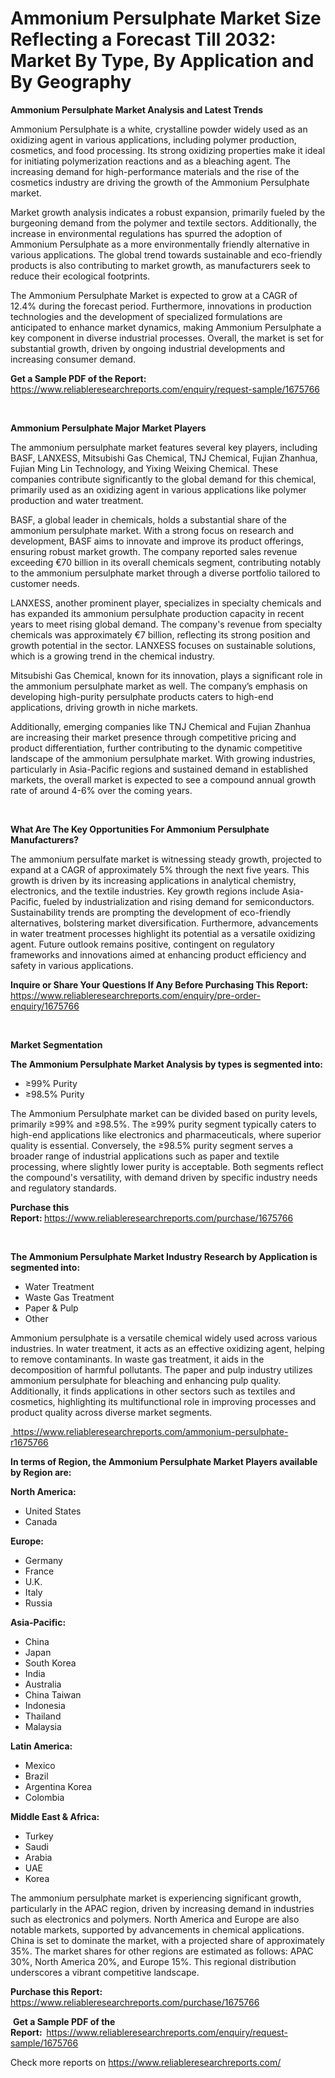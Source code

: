 <p><h1>Ammonium Persulphate Market Size Reflecting a Forecast Till 2032: Market By Type, By Application and By Geography</h1></p><p><strong>Ammonium Persulphate Market Analysis and Latest Trends</strong></p>
<p><p>Ammonium Persulphate is a white, crystalline powder widely used as an oxidizing agent in various applications, including polymer production, cosmetics, and food processing. Its strong oxidizing properties make it ideal for initiating polymerization reactions and as a bleaching agent. The increasing demand for high-performance materials and the rise of the cosmetics industry are driving the growth of the Ammonium Persulphate market.</p><p>Market growth analysis indicates a robust expansion, primarily fueled by the burgeoning demand from the polymer and textile sectors. Additionally, the increase in environmental regulations has spurred the adoption of Ammonium Persulphate as a more environmentally friendly alternative in various applications. The global trend towards sustainable and eco-friendly products is also contributing to market growth, as manufacturers seek to reduce their ecological footprints.</p><p>The Ammonium Persulphate Market is expected to grow at a CAGR of 12.4% during the forecast period. Furthermore, innovations in production technologies and the development of specialized formulations are anticipated to enhance market dynamics, making Ammonium Persulphate a key component in diverse industrial processes. Overall, the market is set for substantial growth, driven by ongoing industrial developments and increasing consumer demand.</p></p>
<p><strong>Get a Sample PDF of the Report:&nbsp;</strong> <a href="https://www.reliableresearchreports.com/enquiry/request-sample/1675766?utm_campaign=3383&utm_medium=2&utm_source=Github&utm_content=ia&utm_term=31032025&utm_id=ammonium-persulphate">https://www.reliableresearchreports.com/enquiry/request-sample/1675766</a></p>
<p>&nbsp;</p>
<p><strong>Ammonium Persulphate Major Market Players</strong></p>
<p><p>The ammonium persulphate market features several key players, including BASF, LANXESS, Mitsubishi Gas Chemical, TNJ Chemical, Fujian Zhanhua, Fujian Ming Lin Technology, and Yixing Weixing Chemical. These companies contribute significantly to the global demand for this chemical, primarily used as an oxidizing agent in various applications like polymer production and water treatment.</p><p>BASF, a global leader in chemicals, holds a substantial share of the ammonium persulphate market. With a strong focus on research and development, BASF aims to innovate and improve its product offerings, ensuring robust market growth. The company reported sales revenue exceeding €70 billion in its overall chemicals segment, contributing notably to the ammonium persulphate market through a diverse portfolio tailored to customer needs.</p><p>LANXESS, another prominent player, specializes in specialty chemicals and has expanded its ammonium persulphate production capacity in recent years to meet rising global demand. The company's revenue from specialty chemicals was approximately €7 billion, reflecting its strong position and growth potential in the sector. LANXESS focuses on sustainable solutions, which is a growing trend in the chemical industry.</p><p>Mitsubishi Gas Chemical, known for its innovation, plays a significant role in the ammonium persulphate market as well. The company’s emphasis on developing high-purity persulphate products caters to high-end applications, driving growth in niche markets.</p><p>Additionally, emerging companies like TNJ Chemical and Fujian Zhanhua are increasing their market presence through competitive pricing and product differentiation, further contributing to the dynamic competitive landscape of the ammonium persulphate market. With growing industries, particularly in Asia-Pacific regions and sustained demand in established markets, the overall market is expected to see a compound annual growth rate of around 4-6% over the coming years.</p></p>
<p>&nbsp;</p>
<p><strong>What Are The Key Opportunities For Ammonium Persulphate Manufacturers?</strong></p>
<p><p>The ammonium persulfate market is witnessing steady growth, projected to expand at a CAGR of approximately 5% through the next five years. This growth is driven by its increasing applications in analytical chemistry, electronics, and the textile industries. Key growth regions include Asia-Pacific, fueled by industrialization and rising demand for semiconductors. Sustainability trends are prompting the development of eco-friendly alternatives, bolstering market diversification. Furthermore, advancements in water treatment processes highlight its potential as a versatile oxidizing agent. Future outlook remains positive, contingent on regulatory frameworks and innovations aimed at enhancing product efficiency and safety in various applications.</p></p>
<p><strong>Inquire or Share Your Questions If Any Before Purchasing This Report:</strong> <a href="https://www.reliableresearchreports.com/enquiry/pre-order-enquiry/1675766?utm_campaign=3383&utm_medium=2&utm_source=Github&utm_content=ia&utm_term=31032025&utm_id=ammonium-persulphate">https://www.reliableresearchreports.com/enquiry/pre-order-enquiry/1675766</a></p>
<p>&nbsp;</p>
<p><strong>Market Segmentation</strong></p>
<p><strong>The Ammonium Persulphate Market Analysis by types is segmented into:</strong></p>
<p><ul><li>≥99% Purity</li><li>≥98.5% Purity</li></ul></p>
<p><p>The Ammonium Persulphate market can be divided based on purity levels, primarily ≥99% and ≥98.5%. The ≥99% purity segment typically caters to high-end applications like electronics and pharmaceuticals, where superior quality is essential. Conversely, the ≥98.5% purity segment serves a broader range of industrial applications such as paper and textile processing, where slightly lower purity is acceptable. Both segments reflect the compound's versatility, with demand driven by specific industry needs and regulatory standards.</p></p>
<p><strong>Purchase this Report:&nbsp;</strong><a href="https://www.reliableresearchreports.com/purchase/1675766?utm_campaign=3383&utm_medium=2&utm_source=Github&utm_content=ia&utm_term=31032025&utm_id=ammonium-persulphate">https://www.reliableresearchreports.com/purchase/1675766</a></p>
<p>&nbsp;</p>
<p><strong>The Ammonium Persulphate Market Industry Research by Application is segmented into:</strong></p>
<p><ul><li>Water Treatment</li><li>Waste Gas Treatment</li><li>Paper & Pulp</li><li>Other</li></ul></p>
<p><p>Ammonium persulphate is a versatile chemical widely used across various industries. In water treatment, it acts as an effective oxidizing agent, helping to remove contaminants. In waste gas treatment, it aids in the decomposition of harmful pollutants. The paper and pulp industry utilizes ammonium persulphate for bleaching and enhancing pulp quality. Additionally, it finds applications in other sectors such as textiles and cosmetics, highlighting its multifunctional role in improving processes and product quality across diverse market segments.</p></p>
<p><a href="https://www.reliableresearchreports.com/ammonium-persulphate-r1675766?utm_campaign=3383&utm_medium=2&utm_source=Github&utm_content=ia&utm_term=31032025&utm_id=ammonium-persulphate">&nbsp;https://www.reliableresearchreports.com/ammonium-persulphate-r1675766</a></p>
<p><strong>In terms of Region, the Ammonium Persulphate Market Players available by Region are:</strong></p>
<p>
    <p> <strong> North America: </strong>
        <ul>
            <li>United States</li>
            <li>Canada</li>
        </ul>
        </p> 
    <p> <strong> Europe: </strong>
        <ul>
            <li>Germany</li>
            <li>France</li>
            <li>U.K.</li>
            <li>Italy</li>
            <li>Russia</li>
        </ul>
        </p> 
    <p> <strong> Asia-Pacific: </strong>
        <ul>
            <li>China</li>
            <li>Japan</li>
            <li>South Korea</li>
            <li>India</li>
            <li>Australia</li>
            <li>China Taiwan</li>
            <li>Indonesia</li>
            <li>Thailand</li>
            <li>Malaysia</li>
        </ul>
        </p> 
    <p> <strong> Latin America: </strong>
        <ul>
            <li>Mexico</li>
            <li>Brazil</li>
            <li>Argentina Korea</li>
            <li>Colombia</li>
        </ul>
        </p> 
    <p> <strong> Middle East & Africa: </strong>
        <ul>
            <li>Turkey</li>
            <li>Saudi</li>
            <li>Arabia</li>
            <li>UAE</li>
            <li>Korea</li>
        </ul>
    </p>
    </p>
<p><p>The ammonium persulphate market is experiencing significant growth, particularly in the APAC region, driven by increasing demand in industries such as electronics and polymers. North America and Europe are also notable markets, supported by advancements in chemical applications. China is set to dominate the market, with a projected share of approximately 35%. The market shares for other regions are estimated as follows: APAC 30%, North America 20%, and Europe 15%. This regional distribution underscores a vibrant competitive landscape.</p></p>
<p><strong>Purchase this Report: </strong><a href="https://www.reliableresearchreports.com/purchase/1675766?utm_campaign=3383&utm_medium=2&utm_source=Github&utm_content=ia&utm_term=31032025&utm_id=ammonium-persulphate">https://www.reliableresearchreports.com/purchase/1675766</a></p>
<p>&nbsp;<strong>Get a Sample PDF of the Report:&nbsp;&nbsp;</strong><a href="https://www.reliableresearchreports.com/enquiry/request-sample/1675766?utm_campaign=3383&utm_medium=2&utm_source=Github&utm_content=ia&utm_term=31032025&utm_id=ammonium-persulphate">https://www.reliableresearchreports.com/enquiry/request-sample/1675766</a></p>
<p><strong></strong></p>
<p>Check more reports on <a href="https://www.reliableresearchreports.com/?utm_campaign=3383&utm_medium=2&utm_source=Github&utm_content=ia&utm_term=31032025&utm_id=ammonium-persulphate">https://www.reliableresearchreports.com/</a></p>